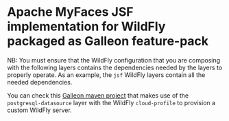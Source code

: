 Apache MyFaces JSF implementation for WildFly packaged as Galleon feature-pack
==============================================================================

NB: You must ensure that the WildFly configuration that you are composing with the following 
layers contains the dependencies needed by the layers to properly operate. As an example, the `jsf` WildFly layers 
contain all the needed dependencies.

You can check this [Galleon maven project](https://github.com/wildfly/wildfly-s2i/wildfly-modules/jboss/container/wildfly/galleon/artifacts/opt/jboss/container/wildfly/galleon/definitions/cloud-profile-postgresql) 
that makes use of the `postgresql-datasource` layer with the WildFly `cloud-profile` to provision a custom WildFly server.

